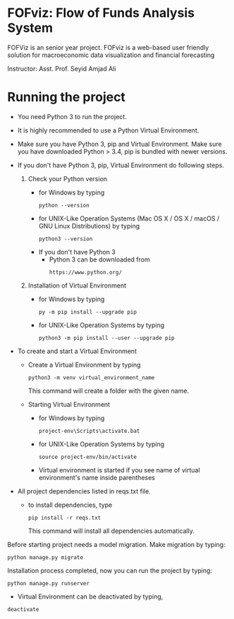 # FOFviz: Flow of Funds Analysis System
FOFViz is an senior year project. FOFviz is a web-based user friendly solution
for macroeconomic data visualization and
financial forecasting

Instructor: Asst. Prof. Seyid Amjad Ali

# Running the project

* You need Python 3 to run the project.

* It is highly recommended to use a Python Virtual Environment.
* Make sure you have Python 3, pip and Virtual Environment. Make sure you have downloaded Python > 3.4, pip is bundled with newer versions. 

* If you don't have Python 3, pip, Virtual Environment do following steps.

  1. Check your Python version
      * for Windows by typing
          ```
          python --version
          ```  
      * for UNIX-Like Operation Systems (Mac OS X / OS X / macOS / GNU Linux Distributions) by typing
          ```
          python3 --version
          ```
      * If you don't have Python 3
         * Python 3 can be downloaded from
             ```
             https://www.python.org/
             ```

  2. Installation of  Virtual Environment
      * for Windows by typing
          ```
          py -m pip install --upgrade pip
          ```  
      * for UNIX-Like Operation Systems by typing
          ```
          python3 -m pip install --user --upgrade pip  
          ```


* To create and start a Virtual Environment
  * Create a Virtual Environment by typing
     ```
     python3 -m venv virtual_environment_name
     ```
     This command will create a folder with the given name.

  * Starting Virtual Environment
    * for Windows by typing
        ```
        project-env\Scripts\activate.bat
        ```  
    * for UNIX-Like Operation Systems by typing
        ```
       source project-env/bin/activate
        ```
    
    * Virtual environment is started if you see name of virtual environment's name inside parentheses 
    
* All project dependencies listed in reqs.txt file.
    * to install dependencies, type
        ```
        pip install -r reqs.txt
        ```  
        This command will install all dependencies automatically.


Before starting project needs a model migration. Make migration by typing:

```
python manage.py migrate
```


Installation process completed, now you can run the project by typing:

```
python manage.py runserver
```
  
* Virtual Environment can be deactivated by typing,
```
deactivate
```
